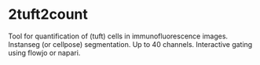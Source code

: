 # 2tuft2count
Tool for quantification of (tuft) cells in immunofluorescence images. Instanseg (or cellpose) segmentation. Up to 40 channels. Interactive gating using flowjo or napari.
